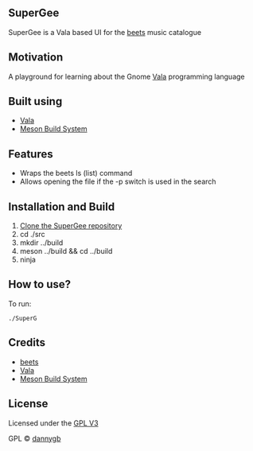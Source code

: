 ## SuperGee

SuperGee is a Vala based UI for the [beets](http://beets.io) music catalogue

## Motivation
A playground for learning about the Gnome [Vala](https://wiki.gnome.org/Projects/Vala) programming language

 
## Built using

- [Vala](https://wiki.gnome.org/Projects/Vala)
- [Meson Build System](https://mesonbuild.com/)

## Features

- Wraps the beets ls (list) command
- Allows opening the file if the -p switch is used in the search

## Installation and Build

1. [Clone the SuperGee repository](https://github.com/DannyGB/SuperGee.git)
1. cd ./src
1. mkdir ../build
1. meson ../build && cd ../build
1. ninja

## How to use?

To run:

`./SuperG`

## Credits

- [beets](http://beets.io)
- [Vala](https://wiki.gnome.org/Projects/Vala)
- [Meson Build System](https://mesonbuild.com/)

## License

Licensed under the [GPL V3](https://github.com/DannyGB/SuperGee/blob/master/LICENSE)

GPL © [dannygb](https://github.com/DannyGB)